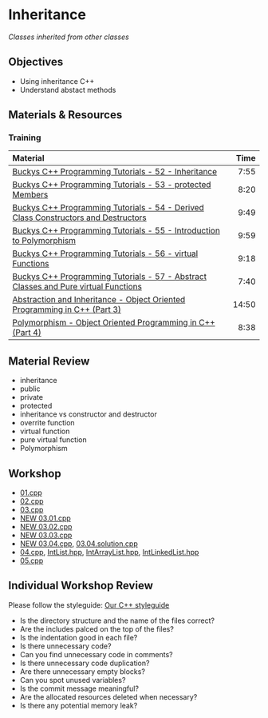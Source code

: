 # Inheritance
*Classes inherited from other classes*

## Objectives
 - Using inheritance C++
 - Understand abstact methods

## Materials & Resources
### Training
| Material | Time |
|:---------|-----:|
| [Buckys C++ Programming Tutorials - 52 - Inheritance](https://www.youtube.com/watch?v=gq2Igdc-OSI) | 7:55 |
| [Buckys C++ Programming Tutorials - 53 - protected Members](https://www.youtube.com/watch?v=DHAAy4GJ684) | 8:20 |
| [Buckys C++ Programming Tutorials - 54 - Derived Class Constructors and Destructors](https://www.youtube.com/watch?v=Z_vJEKU9WTg) | 9:49 |
| [Buckys C++ Programming Tutorials - 55 - Introduction to Polymorphism](https://www.youtube.com/watch?v=R_PPA9eejDw) | 9:59 |
| [Buckys C++ Programming Tutorials - 56 - virtual Functions](https://www.youtube.com/watch?v=DudHooleNVg) | 9:18 |
| [Buckys C++ Programming Tutorials - 57 - Abstract Classes and Pure virtual Functions](https://www.youtube.com/watch?v=ndz3EHpFEZc) | 7:40 |
| [Abstraction and Inheritance - Object Oriented Programming in C++ (Part 3)](https://www.youtube.com/watch?v=1c9BQYQDnHs) | 14:50 |
| [Polymorphism - Object Oriented Programming in C++ (Part 4)](https://www.youtube.com/watch?v=bP-Trkf8hNA) | 8:38 |

## Material Review
 - inheritance
 - public
 - private
 - protected
 - inheritance vs constructor and destructor
 - overrite function
 - virtual function
 - pure virtual function
 - Polymorphism

## Workshop
 - [01.cpp](workshop/01.cpp)
 - [02.cpp](workshop/02.cpp)
 - [03.cpp](workshop/03.cpp)
 - [NEW 03.01.cpp](workshop/03.01.cpp)
 - [NEW 03.02.cpp](workshop/03.02.cpp)
 - [NEW 03.03.cpp](workshop/03.03.cpp)
 - [NEW 03.04.cpp](workshop/03.04.cpp), [03.04.solution.cpp](workshop/03.04.solution.cpp)
 - [04.cpp](workshop/04.cpp), [IntList.hpp](workshop/IntList.hpp), [IntArrayList.hpp](workshop/IntArrayList.hpp), [IntLinkedList.hpp](workshop/IntLinkedList.hpp)
 - [05.cpp](workshop/05.cpp)

## Individual Workshop Review
Please follow the styleguide: [Our C++ styleguide](../../styleguide/cpp.md)

 - Is the directory structure and the name of the files correct?
 - Are the includes palced on the top of the files?
 - Is the indentation good in each file?
 - Is there unnecessary code?
 - Can you find unnecessary code in comments?
 - Is there unnecessary code duplication?
 - Are there unnecessary empty blocks?
 - Can you spot unused variables?
 - Is the commit message meaningful?
 - Are the allocated resources deleted when necessary?
 - Is there any potential memory leak?


